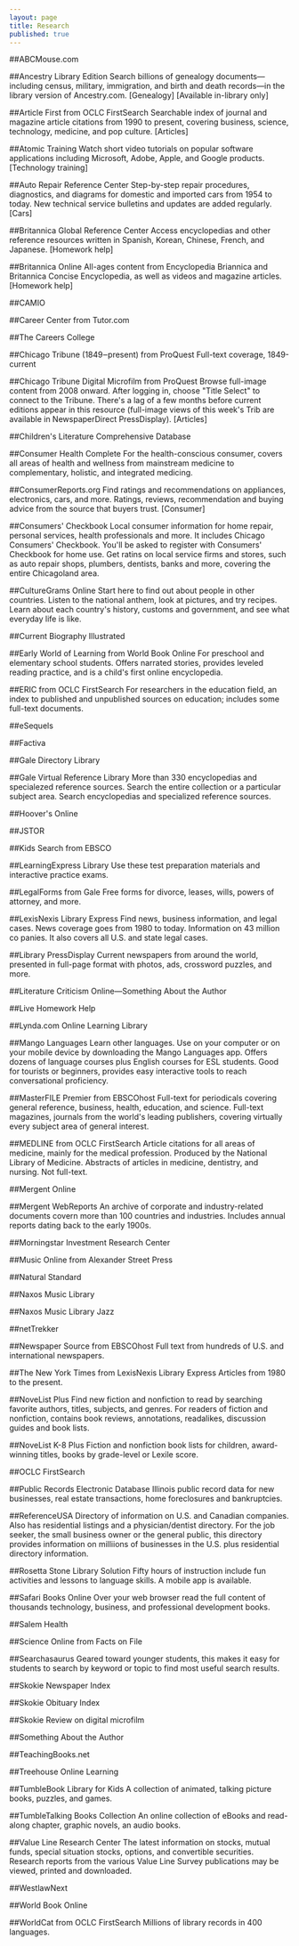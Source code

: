 ```yaml
---
layout: page
title: Research
published: true
---
```


##ABCMouse.com

##Ancestry Library Edition 
Search billions of genealogy documents&#8212;including census, military, immigration, and birth and death records&#8212;in the library version of Ancestry.com.
[Genealogy]
[Available in-library only]

##Article First from OCLC FirstSearch
Searchable index of journal and magazine article citations from 1990 to present, covering business, science, technology, medicine, and pop culture.
[Articles]

##Atomic Training
Watch short video tutorials on popular software applications including Microsoft, Adobe, Apple, and Google products.
[Technology training]

##Auto Repair Reference Center
Step-by-step repair procedures, diagnostics, and diagrams for domestic and imported cars from 1954 to today. New technical service bulletins and updates are added regularly.
[Cars]

##Britannica Global Reference Center
Access encyclopedias and other reference resources written in Spanish, Korean, Chinese, French, and Japanese.
[Homework help]

##Britannica Online
All-ages content from Encyclopedia Briannica and Britannica Concise Encyclopedia, as well as videos and magazine articles.
[Homework help]

##CAMIO

##Career Center from Tutor.com

##The Careers College

##Chicago Tribune (1849&#8210;present) from ProQuest
Full-text coverage, 1849-current

##Chicago Tribune Digital Microfilm from ProQuest
Browse full-image content from 2008 onward. After logging in, choose "Title Select" to connect to the Tribune. There's a lag of a few months before current editions appear in this resource (full-image views of this week's Trib are available in NewspaperDirect PressDisplay).
[Articles]

##Children's Literature Comprehensive Database

##Consumer Health Complete
For the health-conscious consumer, covers all areas of health and wellness from mainstream medicine to complementary, holistic, and integrated medicing.

##ConsumerReports.org
Find ratings and recommendations on appliances, electronics, cars, and more. Ratings, reviews, recommendation and buying advice from the source that buyers trust.
[Consumer]

##Consumers' Checkbook
Local consumer information for home repair, personal services, health professionals and more. It includes Chicago Consumers' Checkbook. You'll be asked to register with Consumers' Checkbook for home use. Get ratins on local service firms and  stores, such as auto repair shops, plumbers, dentists, banks and more, covering the entire Chicagoland area.

##CultureGrams Online
Start here to find out about people in other countries. Listen to the national anthem, look at pictures, and try recipes. Learn about each country's history, customs and government, and see what everyday life is like.

##Current Biography Illustrated

##Early World of Learning from World Book Online
For preschool and elementary school students. Offers narrated stories, provides leveled reading practice, and is a child's first online encyclopedia.

##ERIC from OCLC FirstSearch
For researchers in the education field, an index to published and unpublished sources on education; includes some full-text documents.

##eSequels

##Factiva

##Gale Directory Library

##Gale Virtual Reference Library
More than 330 encyclopedias and specialezed reference sources. Search the entire collection or a particular subject area. Search encyclopedias and specialized reference sources.

##Hoover's Online

##JSTOR

##Kids Search from EBSCO

##LearningExpress Library
Use these test preparation materials and interactive practice exams.

##LegalForms from Gale
Free forms for divorce, leases, wills, powers of attorney, and more.

##LexisNexis Library Express
Find news, business information, and legal cases. News coverage goes from 1980 to today. Information on 43 million co panies. It also covers all U.S. and state legal cases.

##Library PressDisplay
Current newspapers from around the world, presented in full-page format with photos, ads, crossword puzzles, and more.

##Literature Criticism Online&#8212;Something About the Author


##Live Homework Help

##Lynda.com Online Learning Library

##Mango Languages
Learn other languages. Use on your computer or on your mobile device by downloading the Mango Languages app. Offers dozens of language courses plus English courses for ESL students. Good for tourists or beginners, provides easy interactive tools to reach conversational proficiency.

##MasterFILE Premier from EBSCOhost
Full-text for periodicals covering general reference, business, health, education, and science. Full-text magazines, journals from the world's leading publishers, covering virtually every subject area of general interest.

##MEDLINE from OCLC FirstSearch
Article citations for all areas of medicine, mainly for the medical profession. Produced by the National Library of Medicine. Abstracts of articles in medicine, dentistry, and nursing. Not full-text.

##Mergent Online

##Mergent WebReports
An archive of corporate and industry-related documents covern more than 100 countries and industries. Includes annual reports dating back to the early 1900s. 

##Morningstar Investment Research Center

##Music Online from Alexander Street Press

##Natural Standard

##Naxos Music Library 

##Naxos Music Library Jazz

##netTrekker

##Newspaper Source from EBSCOhost
Full text from hundreds of U.S. and international newspapers.


##The New York Times from LexisNexis Library Express
Articles from 1980 to the present.

##NoveList Plus
Find new fiction and nonfiction to read by searching favorite authors, titles, subjects, and genres. For readers of fiction and nonfiction, contains book reviews, annotations, readalikes, discussion guides and book lists.

##NoveList K-8 Plus
Fiction and nonfiction book lists for children, award-winning titles, books by grade-level or Lexile score.

##OCLC FirstSearch

##Public Records Electronic Database
Illinois public record data for new businesses, real estate transactions, home foreclosures and bankruptcies.

##ReferenceUSA
Directory of information on U.S. and Canadian companies. Also has residential listings and a physician/dentist directory. For the job seeker, the small business owner or the general public, this directory provides information on milliions of businesses in the U.S. plus residential directory information.

##Rosetta Stone Library Solution
Fifty hours of instruction include fun activities and lessons to language skills. A mobile app is available. 

##Safari Books Online
Over your web browser read the full content of thousands technology, business, and professional development books.

##Salem Health

##Science Online from Facts on File

##Searchasaurus
Geared toward younger students, this makes it easy for students to search by keyword or topic to find most useful search results.

##Skokie Newspaper Index

##Skokie Obituary Index

##Skokie Review on digital microfilm

##Something About the Author

##TeachingBooks.net

##Treehouse Online Learning

##TumbleBook Library for Kids
A collection of animated, talking picture books, puzzles, and games.

##TumbleTalking Books Collection
An online collection of eBooks and read-along chapter, graphic novels, an audio books.

##Value Line Research Center
The latest information on stocks, mutual funds, special situation stocks, options, and convertible securities. Research reports from the various Value Line Survey publications may be viewed, printed and downloaded. 

##WestlawNext

##World Book Online

##WorldCat from OCLC FirstSearch
Millions of library records in 400 languages.